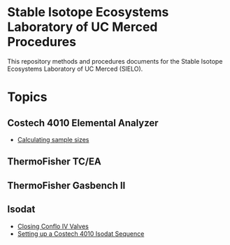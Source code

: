 # Stable Isotope Ecosystems Laboratory of UC Merced Procedures

This repository methods and procedures documents for the Stable Isotope Ecosystems Laboratory of UC Merced (SIELO).

# Topics

## Costech 4010 Elemental Analyzer

* [Calculating sample sizes](./costech_EA/sample_size_calculation.md)

## ThermoFisher TC/EA

## ThermoFisher Gasbench II

## Isodat
* [Closing Conflo IV Valves](./conflo/closing_conflo_valves.md)
* [Setting up a Costech 4010 Isodat Sequence](./isodat/isodat_sequence.md)

